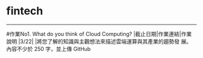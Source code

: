 # fintech
---
#作業No1. What do you think of Cloud Computing?
|截止日期|作業連結|作業說明
|3/22| |將您了解的知識與主觀想法來描述雲端運算與其產業的趨勢發
展。內容不少於 250 字，並上傳 GitHub
